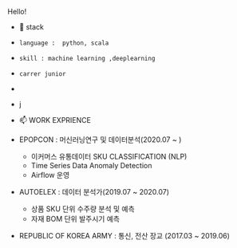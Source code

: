 Hello!
- 🌱 stack
-     language :  python, scala
-     skill : machine learning ,deeplearning
-     carrer junior
-      
- j
- 📫  WORK EXPRIENCE 
-   EPOPCON : 머신러닝연구 및 데이터분석(2020.07 ~ )
     - 이커머스 유통데이터 SKU CLASSIFICATION (NLP)
     - Time Series Data Anomaly Detection
     -  Airflow 운영
    
-   AUTOELEX : 데이터 분석가(2019.07 ~ 2020.07)
     - 상품 SKU 단위 수주량 분석 및 예측
     - 자재 BOM 단위  발주시기 예측
    
-   REPUBLIC OF KOREA ARMY : 통신, 전산 장교 (2017.03 ~ 2019.06)




<!---
BAEintelli/BAEintelli is a ✨ special ✨ repository because its `README.md` (this file) appears on your GitHub profile.
You can click the Preview link to take a look at your changes.
--->
